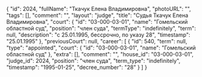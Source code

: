 {
    "id": 2024,
    "fullName": "Ткачук Елена Владимировна",
    "photoURL": "",
    "tags": [],
    "comment": "",
    "layout": "judge",
    "title": "Судья Ткачук Елена Владимировна",
    "court": {
        "id": "03-000-03-01",
        "name": "Гомельский областной суд",
        "position": "член суда",
        "termType": "indefinitely",
        "term": null,
        "description": "c 25.01.1995, бессрочно, по указу 28",
        "timestamp": "25.01.1995"
    },
    "previousCourt": null,
    "career": [
        {
            "id": 540,
            "term": null,
            "type": "appointed",
            "court": {
                "id": "03-000-03-01",
                "name": "Гомельский областной суд"
            },
            "extra": [],
            "comment": "",
            "house_id": "03-000-03-01",
            "judge_id": 2024,
            "position": "член суда",
            "term_type": "indefinitely",
            "timestamp": "1995-01-25",
            "decree_number": "28"
        }
    ]
}